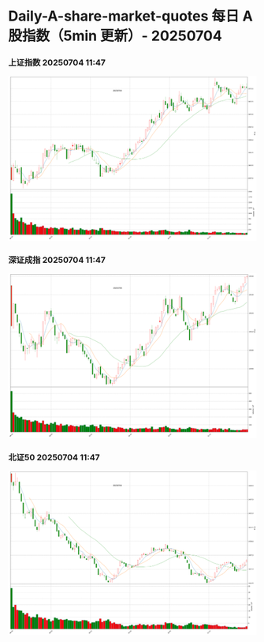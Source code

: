 
# Daily-A-share-market-quotes 每日 A 股指数（5min 更新）- 20250704

### 上证指数 20250704 11:47
![](./fig/2025/7/20250704-sh000001.png)

### 深证成指 20250704 11:47
![](./fig/2025/7/20250704-sz399001.png)

### 北证50 20250704 11:47
![](./fig/2025/7/20250704-bj899050.png)
